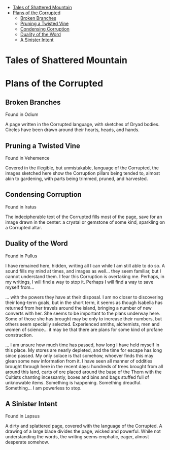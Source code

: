 * [Tales of Shattered Mountain](#tales-of-shattered-mountain)
* [Plans of the Corrupted](#plans-of-the-corrupted)
  * [Broken Branches](#broken-branches)
  * [Pruning a Twisted Vine](#pruning-a-twisted-vine)
  * [Condensing Corruption](#condensing-corruption)
  * [Duality of the Word](#duality-of-the-word)
  * [A Sinister Intent](#a-sinister-intent)


# Tales of Shattered Mountain

# Plans of the Corrupted

## Broken Branches

Found in Odium

A page written in the Corrupted language, with  sketches of Dryad bodies. Circles have been drawn around their hearts,  heads, and hands.

## Pruning a Twisted Vine

Found in Vehemence

Covered in the illegible, but unmistakable,  language of the Corrupted, the images sketched here show the Corruption  pillars being tended to, almost akin to gardening, with parts being  trimmed, pruned, and harvested.

## Condensing Corruption

Found in Iratus

The indecipherable text of the Corrupted fills most of the page, save for an image drawn in the center: a crystal or  gemstone of some kind, sparkling on a Corrupted altar.

## Duality of the Word

Found in Pullus

I have remained here, hidden, writing all I can while I am still able to do so. A sound fills my mind at times, and images as well... they seem familiar, but I cannot understand them. I fear this  Corruption is overtaking me. Perhaps, in my writings, I will find a way  to stop it. Perhaps I will find a way to save myself from...

... with the powers they have at their disposal. I am no closer to  discovering their long-term goals, but in the short term, it seems as  though Isabella has returned from her travels around the island,  bringing a number of new converts with her. She seems to be important to the plans underway here. Some of those she has brought may be only to  increase their numbers, but others seem specially selected. Experienced  smiths, alchemists, men and women of science... it may be that there are plans for some kind of profane construction.

... I am unsure how much time has passed, how long I have held myself in  this place. My stores are nearly depleted, and the time for escape has  long since passed. My only solace is that somehow, whoever finds this  may glean some new information from it. I have seen all manner of  oddities brought through here in the recent days: hundreds of trees  brought from all around this land, carts of ore placed around the base  of the Thorn with the Cultists chanting incessantly, boxes and bins and  bags stuffed full of unknowable items. Something is happening. Something dreadful. Something... I am powerless to stop.

## A Sinister Intent

Found in Lapsus                                

A dirty and splattered page, covered with the  language of the Corrupted. A drawing of a large blade divides the page,  wicked and powerful. While not understanding the words, the writing  seems emphatic, eager, almost desperate somehow.
